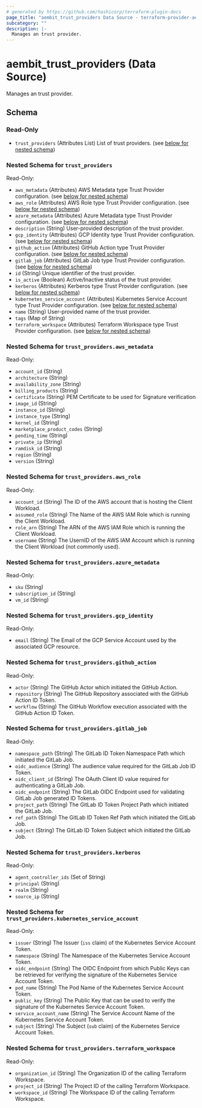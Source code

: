 ```yaml
---
# generated by https://github.com/hashicorp/terraform-plugin-docs
page_title: "aembit_trust_providers Data Source - terraform-provider-aembit"
subcategory: ""
description: |-
  Manages an trust provider.
---
```


# aembit_trust_providers (Data Source)

Manages an trust provider.



<!-- schema generated by tfplugindocs -->
## Schema

### Read-Only

- `trust_providers` (Attributes List) List of trust providers. (see [below for nested schema](#nestedatt--trust_providers))

<a id="nestedatt--trust_providers"></a>
### Nested Schema for `trust_providers`

Read-Only:

- `aws_metadata` (Attributes) AWS Metadata type Trust Provider configuration. (see [below for nested schema](#nestedatt--trust_providers--aws_metadata))
- `aws_role` (Attributes) AWS Role type Trust Provider configuration. (see [below for nested schema](#nestedatt--trust_providers--aws_role))
- `azure_metadata` (Attributes) Azure Metadata type Trust Provider configuration. (see [below for nested schema](#nestedatt--trust_providers--azure_metadata))
- `description` (String) User-provided description of the trust provider.
- `gcp_identity` (Attributes) GCP Identity type Trust Provider configuration. (see [below for nested schema](#nestedatt--trust_providers--gcp_identity))
- `github_action` (Attributes) GitHub Action type Trust Provider configuration. (see [below for nested schema](#nestedatt--trust_providers--github_action))
- `gitlab_job` (Attributes) GitLab Job type Trust Provider configuration. (see [below for nested schema](#nestedatt--trust_providers--gitlab_job))
- `id` (String) Unique identifier of the trust provider.
- `is_active` (Boolean) Active/Inactive status of the trust provider.
- `kerberos` (Attributes) Kerberos type Trust Provider configuration. (see [below for nested schema](#nestedatt--trust_providers--kerberos))
- `kubernetes_service_account` (Attributes) Kubernetes Service Account type Trust Provider configuration. (see [below for nested schema](#nestedatt--trust_providers--kubernetes_service_account))
- `name` (String) User-provided name of the trust provider.
- `tags` (Map of String)
- `terraform_workspace` (Attributes) Terraform Workspace type Trust Provider configuration. (see [below for nested schema](#nestedatt--trust_providers--terraform_workspace))

<a id="nestedatt--trust_providers--aws_metadata"></a>
### Nested Schema for `trust_providers.aws_metadata`

Read-Only:

- `account_id` (String)
- `architecture` (String)
- `availability_zone` (String)
- `billing_products` (String)
- `certificate` (String) PEM Certificate to be used for Signature verification
- `image_id` (String)
- `instance_id` (String)
- `instance_type` (String)
- `kernel_id` (String)
- `marketplace_product_codes` (String)
- `pending_time` (String)
- `private_ip` (String)
- `ramdisk_id` (String)
- `region` (String)
- `version` (String)


<a id="nestedatt--trust_providers--aws_role"></a>
### Nested Schema for `trust_providers.aws_role`

Read-Only:

- `account_id` (String) The ID of the AWS account that is hosting the Client Workload.
- `assumed_role` (String) The Name of the AWS IAM Role which is running the Client Workload.
- `role_arn` (String) The ARN of the AWS IAM Role which is running the Client Workload.
- `username` (String) The UsernID of the AWS IAM Account which is running the Client Workload (not commonly used).


<a id="nestedatt--trust_providers--azure_metadata"></a>
### Nested Schema for `trust_providers.azure_metadata`

Read-Only:

- `sku` (String)
- `subscription_id` (String)
- `vm_id` (String)


<a id="nestedatt--trust_providers--gcp_identity"></a>
### Nested Schema for `trust_providers.gcp_identity`

Read-Only:

- `email` (String) The Email of the GCP Service Account used by the associated GCP resource.


<a id="nestedatt--trust_providers--github_action"></a>
### Nested Schema for `trust_providers.github_action`

Read-Only:

- `actor` (String) The GitHub Actor which initiated the GitHub Action.
- `repository` (String) The GitHub Repository associated with the GitHub Action ID Token.
- `workflow` (String) The GitHub Workflow execution associated with the GitHub Action ID Token.


<a id="nestedatt--trust_providers--gitlab_job"></a>
### Nested Schema for `trust_providers.gitlab_job`

Read-Only:

- `namespace_path` (String) The GitLab ID Token Namespace Path which initiated the GitLab Job.
- `oidc_audience` (String) The audience value required for the GitLab Job ID Token.
- `oidc_client_id` (String) The OAuth Client ID value required for authenticating a GitLab Job.
- `oidc_endpoint` (String) The GitLab OIDC Endpoint used for validating GitLab Job generated ID Tokens.
- `project_path` (String) The GitLab ID Token Project Path which initiated the GitLab Job.
- `ref_path` (String) The GitLab ID Token Ref Path which initiated the GitLab Job.
- `subject` (String) The GitLab ID Token Subject which initiated the GitLab Job.


<a id="nestedatt--trust_providers--kerberos"></a>
### Nested Schema for `trust_providers.kerberos`

Read-Only:

- `agent_controller_ids` (Set of String)
- `principal` (String)
- `realm` (String)
- `source_ip` (String)


<a id="nestedatt--trust_providers--kubernetes_service_account"></a>
### Nested Schema for `trust_providers.kubernetes_service_account`

Read-Only:

- `issuer` (String) The Issuer (`iss` claim) of the Kubernetes Service Account Token.
- `namespace` (String) The Namespace of the Kubernetes Service Account Token.
- `oidc_endpoint` (String) The OIDC Endpoint from which Public Keys can be retrieved for verifying the signature of the Kubernetes Service Account Token.
- `pod_name` (String) The Pod Name of the Kubernetes Service Account Token.
- `public_key` (String) The Public Key that can be used to verify the signature of the Kubernetes Service Account Token.
- `service_account_name` (String) The Service Account Name of the Kubernetes Service Account Token.
- `subject` (String) The Subject (`sub` claim) of the Kubernetes Service Account Token.


<a id="nestedatt--trust_providers--terraform_workspace"></a>
### Nested Schema for `trust_providers.terraform_workspace`

Read-Only:

- `organization_id` (String) The Organization ID of the calling Terraform Workspace.
- `project_id` (String) The Project ID of the calling Terraform Workspace.
- `workspace_id` (String) The Workspace ID of the calling Terraform Workspace.
